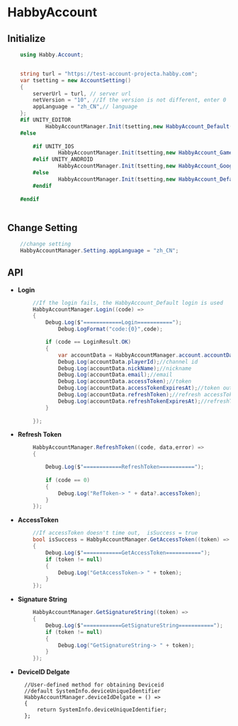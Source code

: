 # HabbyAccount


## Initialize

```c#
    using Habby.Account;


    string turl = "https://test-account-projecta.habby.com";
    var tsetting = new AccountSetting()
    {
        serverUrl = turl, // server url
        netVersion = "10", //If the version is not different, enter 0
        appLanguage = "zh_CN",// language
    };
    #if UNITY_EDITOR
            HabbyAccountManager.Init(tsetting,new HabbyAccount_Default());
    #else
    
        #if UNITY_IOS
                HabbyAccountManager.Init(tsetting,new HabbyAccount_GameCenter());
        #elif UNITY_ANDROID
                HabbyAccountManager.Init(tsetting,new HabbyAccount_GooglePlay());
        #else
                HabbyAccountManager.Init(tsetting,new HabbyAccount_Default());
        #endif
    
    #endif
    
```
    


## Change Setting

```c#
    //change setting
    HabbyAccountManager.Setting.appLanguage = "zh_CN";
```

## API

- **Login**
```c#
        //If the login fails, the HabbyAccount_Default login is used
        HabbyAccountManager.Login((code) =>
        {
            Debug.Log($"============Login===========");
                Debug.LogFormat("code:{0}",code);

            if (code == LoginResult.OK)
            {
                var accountData = HabbyAccountManager.account.accountData;
                Debug.Log(accountData.playerId);//channel id
                Debug.Log(accountData.nickName);//nickname
                Debug.Log(accountData.email);//email 
                Debug.Log(accountData.accessToken);//token
                Debug.Log(accountData.accessTokenExpiresAt);//token outtime
                Debug.Log(accountData.refreshToken);//refresh accessToken
                Debug.Log(accountData.refreshTokenExpiresAt);//refreshToken outtime
            }
                    
        });
```

- **Refresh Token**

```c#
        HabbyAccountManager.RefreshToken((code, data,error) =>
        {

            Debug.Log($"============RefreshToken===========");
            
            if (code == 0)
            {
                Debug.Log("RefToken-> " + data?.accessToken);
            }
        });
```


- **AccessToken**

```c#
        //If accessToken doesn't time out,  isSuccess = true
        bool isSuccess = HabbyAccountManager.GetAccessToken((token) =>
        {
            Debug.Log($"============GetAccessToken===========");
            if (token != null)
            {
                Debug.Log("GetAccessToken-> " + token);
            }
        });
```

- **Signature String**

```c#
        HabbyAccountManager.GetSignatureString((token) =>
        {
            Debug.Log($"============GetSignatureString===========");
            if (token != null)
            {
                Debug.Log("GetSignatureString-> " + token);
            }
        });
```

- **DeviceID Delgate**

        //User-defined method for obtaining Deviceid
        //default SystemInfo.deviceUniqueIdentifier
        HabbyAccountManager.deviceIdDelgate = () =>
        {
            return SystemInfo.deviceUniqueIdentifier;
        };